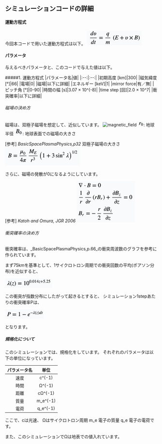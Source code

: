 ## シミュレーションコードの詳細
#### 運動方程式
今回本コードで用いた運動方程式は以下。
![equation_of_motion](../images/equation_of_motion.png)

#### パラメータ
与えるべきパラメータと、このコードで与えた値は以下。

#####1. 運動方程式
|パラメータ名|値|
|:--:|:--:|
|初期高度 [km]|300|
|磁気緯度 [°]|66|
|電場|0|
|磁場|以下に詳細|
|エネルギー [keV]|1|
|mirror force|有／無|
|ピッチ角 [°]|0-90|
|時間の幅 [s]|3.07 ×  10^(-8)|
|time step [回]|2.0 ×  10^7|
|衝突確率|以下に詳細|

###### 磁場の決め方
磁場は、双極子磁場を想定して、近似しています。
![magnetic_field](../images/manetic_field.png)
![r_0](../images/surface_of_earth.png): 地球半径
![B_0](../images/magnetic_field_of_r0.png): 地球表面での磁場の大きさ


[参考] _BasicSpacePlasmaPhysics,p32_
双極子磁場の大きさ
![equation_of_dipole_magnetic_field](../images/dipole_magnetic_field.png)

さらに、磁場の発散が0になるようにしています。

[参考] _Katoh and Omura, JGR 2006_
![divergenceB](../images/divergence_of_magnetic_field.png)


###### 衝突確率の決め方
 衝突確率は、_BasicSpacePlasmaPhysics,p.66_の衝突周波数のグラフを参考に作られています。

 まず75kmを基準として、1サイクロトロン周期での衝突回数の平均(ポアソン分布)を近似すると、

![mean_of_collision](../images/mean_of_collision.png)

 この衝突が指数分布にしたがって起きるとすると、
シミュレーション1stepあたりの衝突確率Pは、

![collision_probability](../images/collision_probability.png)

となります。


##### 規格化について
このシミュレーションでは、規格化をしています。
それぞれのパラメータは以下の単位になっています。

| パラメータ名 | 単位 |
|:----------:|:---:|
|速度|c^(-1)|
|時間|Ω^(-1)|
|距離|cΩ^(-1)|
|質量|m_e^(-1)|
|電荷|q_e^(-1)|

ここで、cは光速、
Ωはサイクロトロン周期
m_e 電子の質量
q_e 電子の電荷です。

また、このシミュレーションでΩは地表での値入れています。
